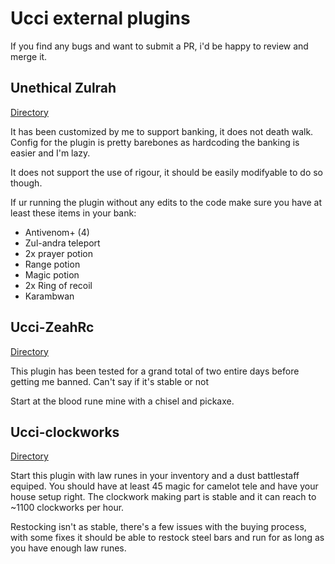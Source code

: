 # Ucci external plugins

If you find any bugs and want to submit a PR, i'd be happy to review and merge it.

## Unethical Zulrah

[Directory](/unethical-zulrah/)

It has been customized by me to support banking, it does not death walk.
Config for the plugin is pretty barebones as hardcoding the banking is easier and I'm lazy.

It does not support the use of rigour, it should be easily modifyable to do so though.

If ur running the plugin without any edits to the code make sure you have at least these items in your bank:

- Antivenom+ (4)
- Zul-andra teleport
- 2x prayer potion
- Range potion
- Magic potion
- 2x Ring of recoil
- Karambwan

## Ucci-ZeahRc

[Directory](/ucci-zeahrc/)

This plugin has been tested for a grand total of two entire days before getting me banned. 
Can't say if it's stable or not

Start at the blood rune mine with a chisel and pickaxe.

## Ucci-clockworks

[Directory](/ucci-clockworks/)

Start this plugin with law runes in your inventory and a dust battlestaff equiped.
You should have at least 45 magic for camelot tele and have your house setup right.
The clockwork making part is stable and it can reach to ~1100 clockworks per hour.

Restocking isn't as stable, there's a few issues with the buying process, 
with some fixes it should be able to restock steel bars and run for as long as you have enough law runes.
